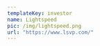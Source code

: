 ```yaml
---
templateKey: investor
name: Lightspeed
pic: /img/lightspeed.png
url: "https://www.lsvp.com/"
---
```

